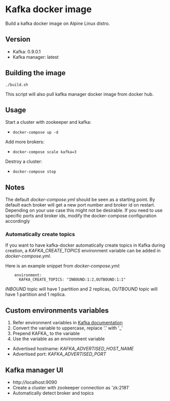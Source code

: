 # Kafka docker image
Build a kafka docker image on Alpine Linux distro.

## Version
- Kafka: 0.9.0.1
- Kafka manager: latest

## Building the image
``./build.sh``

This script will also pull kafka manager docker image from docker hub.

## Usage
Start a cluster with zookeeper and kafka:

- ``docker-compose up -d ``

Add more brokers:

- ``docker-compose scale kafka=3``

Destroy a cluster:

- ``docker-compose stop``


## Notes
The default _docker-compose.yml_ should be seen as a starting point. By default each broker will get a new port number and broker id on restart. Depending on your use case this might not be desirable. If you need to use specific ports and broker ids, modify the docker-compose configuration accordingly


### Automatically create topics
If you want to have kafka-docker automatically create topics in Kafka during creation, a _KAFKA_CREATE_TOPICS_ environment variable can be
added in _docker-compose.yml_.

Here is an example snippet from _docker-compose.yml_:

        environment:
          KAFKA_CREATE_TOPICS: "INBOUND:1:2,OUTBOUND:1:1"

_INBOUND_ topic will have 1 partition and 2 replicas, _OUTBOUND_ topic will have 1 partition and 1 replica.

## Custom environments variables
1. Refer environment variables in [Kafka documentation](http://kafka.apache.org/documentation.html#configuration)
2. Convert the variable to uppercase, replace '.' with '_'
3. Prepend KAFKA_ to the variable
4. Use the variable as an environment variable

- Advertised hostname: _KAFKA_ADVERTISED_HOST_NAME_
- Advertised port: _KAFKA_ADVERTISED_PORT_


## Kafka manager UI
- http://localhost:9090
- Create a cluster with zookeeper connection as 'zk:2181'
- Automatically detect broker and topics

